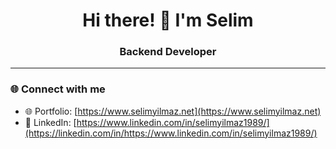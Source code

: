 <div align="center">
  
# Hi there! 👋 I'm Selim

### Backend Developer







</div>

---













### 🌐 Connect with me

- 🌐 Portfolio: [https://www.selimyilmaz.net](https://www.selimyilmaz.net)
- 💼 LinkedIn: [https://www.linkedin.com/in/selimyilmaz1989/](https://linkedin.com/in/https://www.linkedin.com/in/selimyilmaz1989/)





